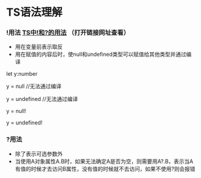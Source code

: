 # **TS语法理解**

### !用法   [TS中!和?的用法](https://www.jianshu.com/p/dd304d5cb3dc?u_atoken=6be9c183-dce3-411b-9f29-b637840eaa34&u_asession=01fBoPczjyyKt0wAx51WDEsjNj6Oto5BNrZ4MeZ_eK8cPlYk3Cx_VgkG-uCOdIjxUsX0KNBwm7Lovlpxjd_P_q4JsKWYrT3W_NKPr8w6oU7K96K92GsUQGsS0uBbNXqhSPslvTX-jMTLEIhdGFg3rxgWBkFo3NEHBv0PZUm6pbxQU&u_asig=05ak4qBjWL4fOPjbV-b0a-0h7kQzuS7SqH9RKpilWkhoMYTolqipuvlRwZABJL7igFhiaDwmR5g7RvrbBlxwlf5BFZXjCV2YZxlO7kzkreg4d4M9wsP4GM3t1xw4R3SgdwpqBUkxjvY301ciwE0KSPL911SI9yy80l1Vyc_xzfEZP9JS7q8ZD7Xtz2Ly-b0kmuyAKRFSVJkkdwVUnyHAIJzVB3OFm2bzQnEriyHsWOtE9Raa4XeXEfTe61vgGLwhkr6FPw117USKdEPc8n7HkzU-3h9VXwMyh6PgyDIVSG1W8Yyx2a5YtpzovbQCag8Y9c9JeBCIDkW2cjskFieivNCs5PPgktWxdMdpP5UAi2-vdwJH02JBpufzU01XRebQQlmWspDxyAEEo4kbsryBKb9Q&u_aref=%2BFRMzhv4Oaea7EMfvmNLcQzolf0%3D)  （打开链接网址查看）

* 用在变量前表示取反
* 用在赋值的内容后时，使null和undefined类型可以赋值给其他类型并通过编译

let y:number

y = null		//无法通过编译

y = undefined	//无法通过编译

y = null!

y = undefined!


### ?用法

* 除了表示可选参数外
* 当使用A对象属性A.B时，如果无法确定A是否为空，则需要用A?.B，表示当A有值的时候才去访问B属性，没有值的时候就不去访问，如果不使用?则会报错

